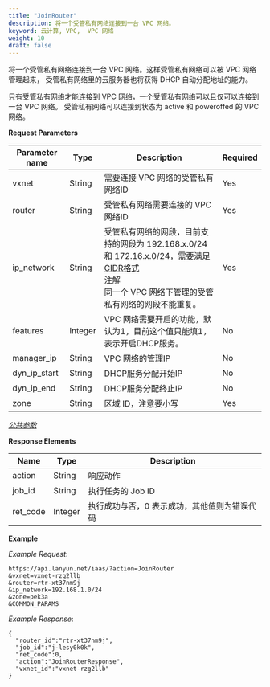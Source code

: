```yaml
---
title: "JoinRouter"
description: 将一个受管私有网络连接到一台 VPC 网络。
keyword: 云计算, VPC,  VPC 网络
weight: 10
draft: false
---
```


将一个受管私有网络连接到一台 VPC 网络。这样受管私有网络可以被 VPC 网络管理起来， 受管私有网络里的云服务器也将获得 DHCP 自动分配地址的能力。

只有受管私有网络才能连接到 VPC 网络，一个受管私有网络可以且仅可以连接到一台 VPC 网络。 受管私有网络可以连接到状态为 active 和 poweroffed 的 VPC 网络。

**Request Parameters**

| Parameter name | Type | Description | Required |
| --- | --- | --- | --- |
| vxnet | String | 需要连接 VPC 网络的受管私有网络ID | Yes |
| router | String | 受管私有网络需要连接的 VPC 网络ID | Yes |
| ip_network | String | 受管私有网络的网段，目前支持的网段为 192.168.x.0/24 和 172.16.x.0/24，需要满足 [CIDR格式](http://en.wikipedia.org/wiki/Classless_Inter-Domain_Routing)<br/>注解<br/>同一个 VPC 网络下管理的受管私有网络的网段不能重复。 | Yes |
| features | Integer |  VPC 网络需要开启的功能，默认为1，目前这个值只能填1，表示开启DHCP服务。 | No |
| manager_ip | String |  VPC 网络的管理IP | No |
| dyn_ip_start | String | DHCP服务分配开始IP | No |
| dyn_ip_end | String | DHCP服务分配终止IP | No |
| zone | String | 区域 ID，注意要小写 | Yes |

[_公共参数_](../../get_api/parameters/)

**Response Elements**

| Name | Type | Description |
| --- | --- | --- |
| action | String | 响应动作 |
| job_id | String | 执行任务的 Job ID |
| ret_code | Integer | 执行成功与否，0 表示成功，其他值则为错误代码 |

**Example**

_Example Request_:

```
https://api.lanyun.net/iaas/?action=JoinRouter
&vxnet=vxnet-rzg2llb
&router=rtr-xt37nm9j
&ip_network=192.168.1.0/24
&zone=pek3a
&COMMON_PARAMS
```

_Example Response_:

```
{
  "router_id":"rtr-xt37nm9j",
  "job_id":"j-lesy0k0k",
  "ret_code":0,
  "action":"JoinRouterResponse",
  "vxnet_id":"vxnet-rzg2llb"
}
```
